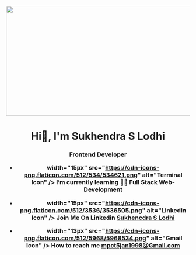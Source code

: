 

<!-- ![MasterHead](https://images.unsplash.com/photo-1504805572947-34fad45aed93?ixlib=rb-4.0.3&ixid=MnwxMjA3fDB8MHxwaG90by1wYWdlfHx8fGVufDB8fHx8&auto=format&fit=crop&w=870&q=80) -->
<img align="center" src="https://images.unsplash.com/photo-1504805572947-34fad45aed93?ixlib=rb-4.0.3&ixid=MnwxMjA3fDB8MHxwaG90by1wYWdlfHx8fGVufDB8fHx8&auto=format&fit=crop&w=870&q=80" width="1000" height="300">
 
<h1 align="center">Hi👋, I'm Sukhendra S Lodhi</h1>
<h3 align="center">Frontend Developer</h>

- <img align="left"> width="15px" src="https://cdn-icons-png.flaticon.com/512/534/534621.png" alt="Terminal Icon" /> I’m currently learning 🧑‍💻 **Full Stack Web-Development**

- <img align="left"> width="15px" src="https://cdn-icons-png.flaticon.com/512/3536/3536505.png" alt="Linkedin Icon" /> Join Me On Linkedin <a href="https://www.linkedin.com/in/sukhendra-s-lodhi-71a985230/">**Sukhencdra S Lodhi**</a>

- <img align="left"> width="13px" src="https://cdn-icons-png.flaticon.com/512/5968/5968534.png" alt="Gmail Icon" /> How to reach me **mpct5jan1998@Gmail.com**



